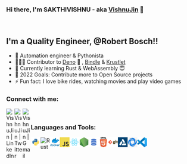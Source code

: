 ### Hi there, I'm SAKTHIVISHNU - aka [VishnuJin][linkedin] 👋

<br />

## I'm a Quality Engineer, @Robert Bosch!!

- 🔭 Automation engineer & Pythonista
- 🧑🏻‍💻 Contributor to [Deno](https://github.com/denoland/deno) 🦕 , [Bindle](https://github.com/deislabs/bindle) & [Krustlet](https://github.com/krustlet/krustlet)
- 🌱 Currently learning Rust & WebAssembly 😇
- 🥅 2022 Goals: Contribute more to Open Source projects
- ⚡ Fun fact: I love bike rides, watching movies and play video games


### Connect with me:

[<img align="left" alt="VishnuJin | LinkedIn" width="22px" src="https://img.icons8.com/fluency/48/000000/linkedin.png" />][linkedin]
[<img align="left" alt="VishnuJin | Twitter" width="22px" src="https://img.icons8.com/color/50/000000/twitter--v2.png" />][twitter]
[<img align="left" alt="VishnuJin | Gmail" width="22px" src="https://img.icons8.com/fluency/48/000000/gmail-new.png" />][gmail]

<br />

### Languages and Tools:


<img align="left" alt="Python" width="26px" src="https://raw.githubusercontent.com/github/explore/80688e429a7d4ef2fca1e82350fe8e3517d3494d/topics/python/python.png" />
<img align="left" alt="Rust" width="26px" src="https://cdn.icon-icons.com/icons2/2107/PNG/512/file_type_rust_icon_130185.png" />
<img align="left" alt="Docker" width="26px" src="https://raw.githubusercontent.com/github/explore/80688e429a7d4ef2fca1e82350fe8e3517d3494d/topics/docker/docker.png" />

<img align="left" alt="JavaScript" width="26px" src="https://raw.githubusercontent.com/github/explore/80688e429a7d4ef2fca1e82350fe8e3517d3494d/topics/javascript/javascript.png" />
<img align="left" alt="React" width="26px" src="https://raw.githubusercontent.com/github/explore/80688e429a7d4ef2fca1e82350fe8e3517d3494d/topics/react/react.png" />
<img align="left" alt="Node.js" width="26px" src="https://raw.githubusercontent.com/github/explore/80688e429a7d4ef2fca1e82350fe8e3517d3494d/topics/nodejs/nodejs.png" />
<img align="left" alt="SQL" width="26px" src="https://raw.githubusercontent.com/github/explore/80688e429a7d4ef2fca1e82350fe8e3517d3494d/topics/sql/sql.png" />
<img align="left" alt="HTML5" width="26px" src="https://raw.githubusercontent.com/github/explore/80688e429a7d4ef2fca1e82350fe8e3517d3494d/topics/html/html.png" />
<img align="left" alt="Git" width="26px" src="https://raw.githubusercontent.com/github/explore/80688e429a7d4ef2fca1e82350fe8e3517d3494d/topics/git/git.png" />
<img align="left" alt="UFT" width="26px" src="./uft.png" />
<img align="left" alt="ALM" width="26px" src="./Alm.png" />
<img align="left" alt="Visual Studio Code" width="26px" src="https://raw.githubusercontent.com/github/explore/80688e429a7d4ef2fca1e82350fe8e3517d3494d/topics/visual-studio-code/visual-studio-code.png" />
<br />
<br />


[gmail]: mailto:artharpain143@gmail.com
[twitter]: https://twitter.com/vishnu_jin
[linkedin]: https://linkedin.com/in/vishnujin
